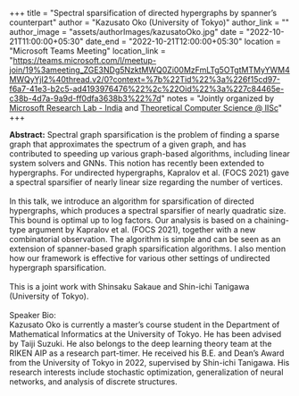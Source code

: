 +++
title = "Spectral sparsification of directed hypergraphs by spanner’s counterpart"
author = "Kazusato Oko (University of Tokyo)"
author_link = ""
author_image = "assets/authorImages/kazusatoOko.jpg"
date = "2022-10-21T11:00:00+05:30"
date_end = "2022-10-21T12:00:00+05:30"
location = "Microsoft Teams Meeting"
location_link = "https://teams.microsoft.com/l/meetup-join/19%3ameeting_ZGE3NDg5NzktMWQ0Zi00MzFmLTg5OTgtMTMyYWM4MWQyYjI2%40thread.v2/0?context=%7b%22Tid%22%3a%226f15cd97-f6a7-41e3-b2c5-ad4193976476%22%2c%22Oid%22%3a%227c84465e-c38b-4d7a-9a9d-ff0dfa3638b3%22%7d"
notes = "Jointly organized by <a href = "https://www.microsoft.com/en-us/research/lab/microsoft-research-india/" target= "_blank">Microsoft Research Lab - India</a> and <a href='https://www.csa.iisc.ac.in/theoretical-computer-science/' target= "_blank">Theoretical Computer Science @ IISc</a>"
+++

<b>Abstract:</b>
Spectral graph sparsification is the problem of finding a sparse graph that approximates the spectrum of a
given graph, and has contributed to speeding up various graph-based algorithms,  including linear system solvers
and GNNs. This notion has recently been extended to hypergraphs. For undirected hypergraphs, Kapralov et al.
(FOCS 2021) gave a spectral sparsifier of nearly linear size regarding the number of vertices.
<br><br>
In this talk, we introduce an algorithm for sparsification of directed hypergraphs, which produces a spectral
sparsifier of nearly quadratic size. This bound is optimal up to log factors. Our analysis is based on a
chaining-type argument by Kapralov et al. (FOCS 2021), together with a new combinatorial observation. The
algorithm is simple and can be seen as an extension of spanner-based graph sparsification algorithms. I also mention
how our framework is effective for various other settings of undirected hypergraph sparsification.
<br><br>
This is a joint work with Shinsaku Sakaue and Shin-ichi Tanigawa (University of Tokyo).
<br><br>
Speaker Bio:<br>
Kazusato Oko is currently a master’s course student in the Department of Mathematical Informatics at the
University of Tokyo. He has been advised by Taiji Suzuki. He also belongs to the deep learning theory team at the
RIKEN AIP as a research part-timer. He received his B.E. and Dean’s Award from the University of Tokyo in 2022,
supervised by Shin-ichi Tanigawa. His research interests include stochastic optimization, generalization of
neural networks, and analysis of discrete structures.
